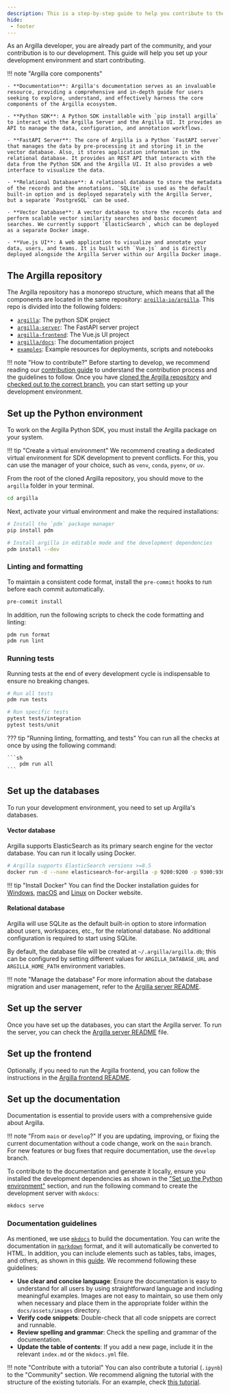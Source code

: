 ```yaml
---
description: This is a step-by-step guide to help you contribute to the Argilla project as a developer. We are excited to have you on board! 🚀
hide:
 - footer
---
```


As an Argilla developer, you are already part of the community, and your contribution is to our development. This guide will help you set up your development environment and start contributing.

!!! note "Argilla core components"

    - **Documentation**: Argilla's documentation serves as an invaluable resource, providing a comprehensive and in-depth guide for users seeking to explore, understand, and effectively harness the core components of the Argilla ecosystem.

    - **Python SDK**: A Python SDK installable with `pip install argilla` to interact with the Argilla Server and the Argilla UI. It provides an API to manage the data, configuration, and annotation workflows.

    - **FastAPI Server**: The core of Argilla is a Python `FastAPI server` that manages the data by pre-processing it and storing it in the vector database. Also, it stores application information in the relational database. It provides an REST API that interacts with the data from the Python SDK and the Argilla UI. It also provides a web interface to visualize the data.

    - **Relational Database**: A relational database to store the metadata of the records and the annotations. `SQLite` is used as the default built-in option and is deployed separately with the Argilla Server, but a separate `PostgreSQL` can be used.

    - **Vector Database**: A vector database to store the records data and perform scalable vector similarity searches and basic document searches. We currently support `ElasticSearch`, which can be deployed as a separate Docker image.

    - **Vue.js UI**: A web application to visualize and annotate your data, users, and teams. It is built with `Vue.js` and is directly deployed alongside the Argilla Server within our Argilla Docker image.


## The Argilla repository

The Argilla repository has a monorepo structure, which means that all the components are located in the same repository: [`argilla-io/argilla`](https://github.com/argilla-io/argilla). This repo is divided into the following folders:

- [`argilla`](https://github.com/argilla-io/argilla/tree/develop/argilla): The python SDK project
- [`argilla-server`](https://github.com/argilla-io/argilla/tree/develop/argilla-server): The FastAPI server project
- [`argilla-frontend`](https://github.com/argilla-io/argilla/tree/develop/argilla-frontend): The Vue.js UI project
- [`argilla/docs`](https://github.com/argilla-io/argilla/tree/develop/argilla/docs): The documentation project
- [`examples`](https://github.com/argilla-io/argilla/tree/develop/examples): Example resources for deployments, scripts and notebooks

!!! note "How to contribute?"
 Before starting to develop, we recommend reading our [contribution guide](contributor.md) to understand the contribution process and the guidelines to follow. Once you have [cloned the Argilla repository](contributor.md#fork-the-argilla-repository) and [checked out to the correct branch](contributor.md#create-a-new-branch), you can start setting up your development environment.


## Set up the Python environment

To work on the Argilla Python SDK, you must install the Argilla package on your system.

!!! tip "Create a virtual environment"
    We recommend creating a dedicated virtual environment for SDK development to prevent conflicts. For this, you can use the manager of your choice, such as `venv`, `conda`, `pyenv`, or `uv`.

From the root of the cloned Argilla repository, you should move to the `argilla` folder in your terminal.

```sh
cd argilla
```

Next, activate your virtual environment and make the required installations:

```sh
# Install the `pdm` package manager
pip install pdm

# Install argilla in editable mode and the development dependencies
pdm install --dev
```

### Linting and formatting

To maintain a consistent code format, install the `pre-commit` hooks to run before each commit automatically.

```sh
pre-commit install
```

In addition, run the following scripts to check the code formatting and linting:

```sh
pdm run format
pdm run lint
```

### Running tests

Running tests at the end of every development cycle is indispensable to ensure no breaking changes.

```sh
# Run all tests
pdm run tests

# Run specific tests
pytest tests/integration
pytest tests/unit
```

??? tip "Running linting, formatting, and tests"
    You can run all the checks at once by using the following command:

    ```sh
        pdm run all
    ```

## Set up the databases

To run your development environment, you need to set up Argilla's databases.

#### Vector database

Argilla supports ElasticSearch as its primary search engine for the vector database. You can run it locally using Docker.

```sh
# Argilla supports ElasticSearch versions >=8.5
docker run -d --name elasticsearch-for-argilla -p 9200:9200 -p 9300:9300 -e "ES_JAVA_OPTS=-Xms512m -Xmx512m" -e "discovery.type=single-node" -e "xpack.security.enabled=false" docker.elastic.co/elasticsearch/elasticsearch:8.5.3
```

!!! tip "Install Docker"
    You can find the Docker installation guides for [Windows](https://docs.docker.com/desktop/install/windows-install/), [macOS](https://docs.docker.com/desktop/install/mac-install/) and [Linux](https://docs.docker.com/desktop/install/linux-install/) on Docker website.

#### Relational database

Argilla will use SQLite as the default built-in option to store information about users, workspaces, etc., for the
relational database. No additional configuration is required to start using SQLite.

By default, the database file will be created at `~/.argilla/argilla.db`; this can be configured by setting different
values for `ARGILLA_DATABASE_URL` and `ARGILLA_HOME_PATH` environment variables.

!!! note "Manage the database"
    For more information about the database migration and user management, refer to the [Argilla server README](https://github.com/argilla-io/argilla/blob/develop/argilla-server/README.md).


## Set up the server

Once you have set up the databases, you can start the Argilla server. To run the server, you can check the [Argilla server README](https://github.com/argilla-io/argilla/blob/develop/argilla-server/README.md) file.

## Set up the frontend

Optionally, if you need to run the Argilla frontend, you can follow the instructions in the [Argilla frontend README](https://github.com/argilla-io/argilla/blob/develop/argilla-frontend/README.md).


## Set up the documentation

Documentation is essential to provide users with a comprehensive guide about Argilla.

!!! note "From `main` or `develop`?"
    If you are updating, improving, or fixing the current documentation without a code change, work on the `main` branch. For new features or bug fixes that require documentation, use the `develop` branch.

To contribute to the documentation and generate it locally, ensure you installed the development dependencies as shown in the ["Set up the Python environment"](#set-up-the-python-environment) section, and run the following command to create the development server with `mkdocs`:

```sh
mkdocs serve
```

### Documentation guidelines

As mentioned, we use [`mkdocs`](https://www.mkdocs.org/) to build the documentation. You can write the documentation in [`markdown`](https://www.markdownguide.org/getting-started/) format, and it will automatically be converted to HTML. In addition, you can include elements such as tables, tabs, images, and others, as shown in this [guide](https://squidfunk.github.io/mkdocs-material/reference/). We recommend following these guidelines:

- **Use clear and concise language**: Ensure the documentation is easy to understand for all users by using straightforward language and including meaningful examples. Images are not easy to maintain, so use them only when necessary and place them in the appropriate folder within the `docs/assets/images` directory.
- **Verify code snippets**: Double-check that all code snippets are correct and runnable.
- **Review spelling and grammar**: Check the spelling and grammar of the documentation.
- **Update the table of contents**: If you add a new page, include it in the relevant `index.md` or the `mkdocs.yml` file.

!!! note "Contribute with a tutorial"
    You can also contribute a tutorial (`.ipynb`) to the "Community" section. We recommend aligning the tutorial with the structure of the existing tutorials. For an example, check [this tutorial](../tutorials/text_classification.ipynb).
